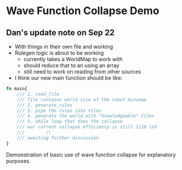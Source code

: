 # Wave Function Collapse Demo

## Dan's update note on Sep 22
- With things in their own file and working
- Rulegen logic is about to be working
    - currently takes a WorldMap to work with
    - should reduce that to an using an array 
    - still need to work on reading from other sources 
- I think our new main function should be like:
```rs
fn main{
    /// 1. read_file 
    /// file contains world size of the input minimap
    /// 2. generate_rules
    /// 3. pipe the rules into tiles
    /// 4. generate the world with "knowledgeable" tiles
    /// 5. while loop that does the collapse
    /// our current collapse efficiency is still 1/10 ish
    ///        /\
    /// awaiting further discussion
}
```
Demonstration of basic use of wave function collapse for explanatory purposes.